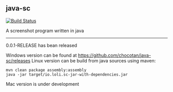 ## java-sc ##

[![Build Status](https://drone.io/github.com/chocotan/java-sc/status.png)](https://drone.io/github.com/chocotan/java-sc/latest)

A screenshot program written in java

--------------

0.0.1-RELEASE has bean released

Windows version can be found at https://github.com/chocotan/java-sc/releases
Linux version can be build from java sources using maven:
```
mvn clean package assembly:assembly
java -jar target/io.loli.sc-jar-with-dependencies.jar 
```
Mac version is under development
